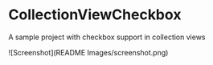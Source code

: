 CollectionViewCheckbox
======================

A sample project with checkbox support in collection views

![Screenshot](README Images/screenshot.png)
